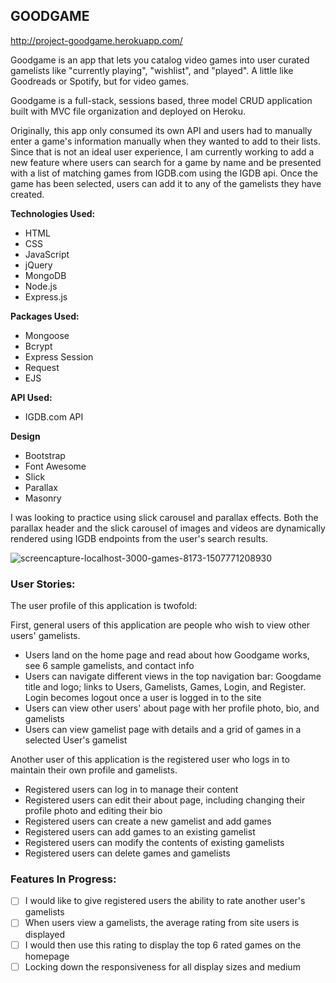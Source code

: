 ## GOODGAME
http://project-goodgame.herokuapp.com/

Goodgame is an app that lets you catalog video games into user curated gamelists like "currently playing", "wishlist", and "played". A little like Goodreads or Spotify, but for video games. 

Goodgame is a full-stack, sessions based, three model CRUD application built with MVC file organization and deployed on Heroku. 

Originally, this app only consumed its own API and users had to manually enter a game's information manually when they wanted to add to their lists. Since that is not an ideal user experience, I am currently working to add a new feature where users can search for a game by name and be presented with a list of matching games from IGDB.com using the IGDB api. Once the game has been selected, users can add it to any of the gamelists they have created. 


**Technologies Used:** 
* HTML
* CSS 
* JavaScript
* jQuery
* MongoDB
* Node.js
* Express.js

**Packages Used:** 
* Mongoose
* Bcrypt
* Express Session
* Request
* EJS

**API Used:** 
* IGDB.com API

**Design**
* Bootstrap
* Font Awesome
* Slick
* Parallax
* Masonry

I was looking to practice using slick carousel and parallax effects. Both the parallax header and the slick carousel of images and videos are dynamically rendered using IGDB endpoints from the user's search results. 

![screencapture-localhost-3000-games-8173-1507771208930](https://user-images.githubusercontent.com/17508245/31474658-f4edb164-aeb0-11e7-8e27-493ef5743e9d.png)


### User Stories: 
The user profile of this application is twofold:

First, general users of this application are people who wish to view other users' gamelists.

* Users land on the home page and read about how Goodgame works, see 6 sample gamelists, and contact info
* Users can navigate different views in the top navigation bar: Googdame title and logo; links to Users, Gamelists, Games,  Login, and Register. Login becomes logout once a user is logged in to the site
* Users can view other users' about page with her profile photo, bio, and gamelists
* Users can view gamelist page with details and a grid of games in a selected User's gamelist

Another user of this application is the registered user who logs in to maintain their own profile and gamelists.

* Registered users can log in to manage their content
* Registered users can edit their about page, including changing their profile photo and editing their bio
* Registered users can create a new gamelist and add games
* Registered users can add games to an existing gamelist
* Registered users can modify the contents of existing gamelists
* Registered users can delete games and gamelists


### Features In Progress:
 - [ ]  I would like to give registered users the ability to rate another user's gamelists
 - [ ]  When users view a gamelists, the average rating from site users is displayed
 - [ ]  I would then use this rating to display the top 6 rated games on the homepage
 - [ ]  Locking down the responsiveness for all display sizes and medium

